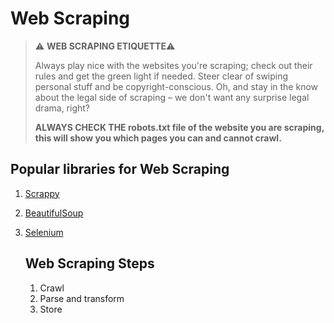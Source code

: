 # Web Scraping

> ⚠️ **WEB SCRAPING ETIQUETTE**⚠️
> 
> Always play nice with the websites you're scraping; check out their rules and get the green light if needed. Steer clear of swiping personal stuff and be copyright-conscious. Oh, and stay in the know about the legal side of scraping – we don't want any surprise legal drama, right?
> 
> **ALWAYS CHECK THE __robots.txt__ file of the website you are scraping, this will show you which pages you can and cannot crawl.**

## Popular libraries for Web Scraping

1. [Scrappy](https://www.analyticsvidhya.com/blog/2017/07/web-scraping-in-python-using-scrapy/) 
2. [BeautifulSoup](https://beautiful-soup-4.readthedocs.io/en/latest/) 
3. [Selenium](https://www.analyticsvidhya.com/blog/2019/05/scraping-classifying-youtube-video-data-python-selenium/)

   ## Web Scraping Steps
   1. Crawl
   2. Parse and transform
   3. Store
